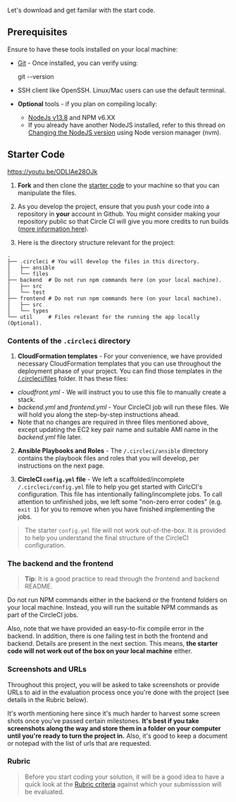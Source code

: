 Let's download and get familar with the start code.

## Prerequisites

Ensure to have these tools installed on your local machine:

* [Git](https://git-scm.com/downloads) - Once installed, you can verify using:
    
    git --version 

* SSH client like OpenSSH. Linux/Mac users can use the default terminal.
* **Optional** tools - if you plan on compiling locally:
  * [NodeJs v13.8](https://nodejs.org/en/download/releases/) and NPM v6.XX
  * If you already have another NodeJS installed, refer to this thread on [Changing the NodeJS version](https://stackoverflow.com/questions/7718313/how-to-change-to-an-older-version-of-node-js) using Node version manager (nvm).

## Starter Code

https://youtu.be/ODLIAe28OJk

1. **Fork** and then clone the [starter code](https://github.com/udacity/cdond-c3-projectstarter) to your machine so that you can manipulate the files.

1. As you develop the project, ensure that you push your code into a repository in **your** account in Github. You might consider making your repository public so that Circle CI will give you more credits to run builds ([more information here](https://circleci.com/open-source/)).

1. Here is the directory structure relevant for the project:

```
.
├── .circleci # You will develop the files in this directory. 
│   ├── ansible
│   └── files
├── backend  # Do not run npm commands here (on your local machine). 
│   ├── src
│   └── test
├── frontend # Do not run npm commands here (on your local machine). 
│   ├── src
│   └── types
└── util     # Files relevant for the running the app locally (Optional).
```

### Contents of the `.circleci` directory

1. **CloudFormation templates** - For your convenience, we have provided necessary CloudFormation templates that you can use throughout the deployment phase of your project. You can find those templates in the [/.circleci/files](https://github.com/udacity/cdond-c3-projectstarter/tree/master/.circleci/files) folder. It has these files:
  * _cloudfront.yml_ - We will instruct you to use this file to manually create a stack.
  * _backend.yml_ and _frontend.yml_ - Your CircleCI job will run these files. We will hold you along the step-by-step instructions ahead.
  * Note that no changes are required in three files mentioned above, except updating the EC2 key pair name and suitable AMI name in the _backend.yml_ file later.
2. **Ansible Playbooks and Roles** - The `/.circleci/ansible` directory contains the playbook files and roles that you will develop, per instructions on the next page.

1. **CircleCI `config.yml` file** - We left a scaffolded/incomplete `/.circleci/config.yml` file to help you get started with CirlcCI's configuration. This file has intentionally failing/incomplete jobs. To call attention to unfinished jobs, we left some "non-zero error codes" (e.g. `exit 1`) for you to remove when you have finished implementing the jobs.
> 
> The starter `config.yml` file will not work out-of-the-box. It is provided to help you understand the final structure of the CircleCI configuration.

### The backend and the frontend
> 
> **Tip**: It is a good practice to read through the frontend and backend README.

Do not run NPM commands either in the backend or the frontend folders on your local machine. Instead, you will run the suitable NPM commands as part of the CircleCI jobs.

Also, note that we have provided an easy-to-fix compile error in the backend. In addition, there is one failing test in both the frontend and backend. Details are present in the next section. This means, **the starter code will not work out of the box on your local machine** either.

### Screenshots and URLs

Throughout this project, you will be asked to take screenshots or provide URLs to aid in the evaluation process once you're done with the project (see details in the Rubric below).

It's worth mentioning here since it's much harder to harvest some screen shots once you've passed certain milestones. **It's best if you take screenshots along the way and store them in a folder on your computer until you're ready to turn the project in.** Also, it's good to keep a document or notepad with the list of urls that are requested.

### Rubric
> 
> Before you start coding your solution, it will be a good idea to have a quick look at the [Rubric criteria](https://review.udacity.com/#!/rubrics/2834/view) against which your submisssion will be evaluated.